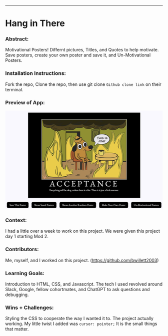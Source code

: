______________________________________________________  

# Hang in There  

### Abstract:
Motivational Posters! Differnt pictures, Titles, and Quotes to help motivate. Save posters, create your own poster and save it, and Un-Motivational Posters.

### Installation Instructions:
Fork the repo, Clone the repo, then use git clone `Github clone link` on their terminal.

### Preview of App:
<img src="ProjectScreenShot.png">

### Context:
I had a little over a week to work on this project. We were given this project day 1 starting Mod 2.

### Contributors:
Me, myself, and I worked on this project. (https://github.com/bwillett2003)

### Learning Goals:
Introduction to HTML, CSS, and Javascript. The tech I used revolved around Slack, Google, fellow cohortmates, and ChatGPT to ask questions and debugging.

### Wins + Challenges:
Styling the CSS to cooperate the way I wanted it to. The project actually working. My little twist I added was `cursor: pointer;` It is the small things that matter.

